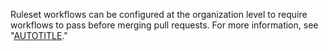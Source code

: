Ruleset workflows can be configured at the organization level to require workflows to pass before merging pull requests. For more information, see "[AUTOTITLE](/organizations/managing-organization-settings/creating-rulesets-for-repositories-in-your-organization)."
